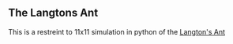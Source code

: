 ## The Langtons Ant

This is a restreint to 11x11 simulation in python of the [Langton's Ant](https://en.wikipedia.org/wiki/Langton%27s_ant)
